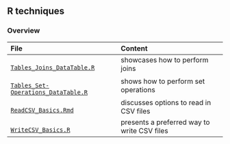 ## R techniques

### Overview

<table>

<thead>
<tr>
<th align="left">File</th>
<th align="left">Content</th>
</tr>
</thead>

<tbody>

<!-- Tables_Joins_DataTable.R -->
<tr>

<td align="left">
<code><a target="_blank" rel="noopener noreferrer" href="https://github.com/j-honnacker/data-mgmt-R/blob/master/R-techniques/Tables_Joins_DataTable.R">
Tables_Joins_DataTable.R
</a></code>
</td>

<td align="left">
showcases how to perform joins
</td>
</tr>


<!-- Tables_Set-Operations_DataTable.R -->
<tr>

<td align="left">
<code><a target="_blank" rel="noopener noreferrer" href="https://github.com/j-honnacker/data-mgmt-R/blob/master/R-techniques/Tables_Set-Operations_DataTable.R">
Tables_Set-Operations_DataTable.R
</a></code>
</td>

<td align="left">
shows how to perform set operations
</td>
</tr>


<!-- ReadCSV_Basics.Rmd -->
<tr>

<td align="left">
<code><a target="_blank" rel="noopener noreferrer" href="https://github.com/j-honnacker/data-mgmt-R/blob/master/R-techniques/ReadCSV_Basics.Rmd">
ReadCSV_Basics.Rmd
</a></code>
</td>

<td align="left">
discusses options to read in CSV files
</td>
</tr>


<!-- WriteCSV_Basics.R --> 
<tr>

<td align="left">
<code><a target="_blank" rel="noopener noreferrer" href="https://github.com/j-honnacker/data-mgmt-R/blob/master/R-techniques/WriteCSV_Basics.R">
WriteCSV_Basics.R
</a></code>
</td>

<td align="left">
presents a preferred way to write CSV files
</td>

</tr>

</tbody>

</table>

